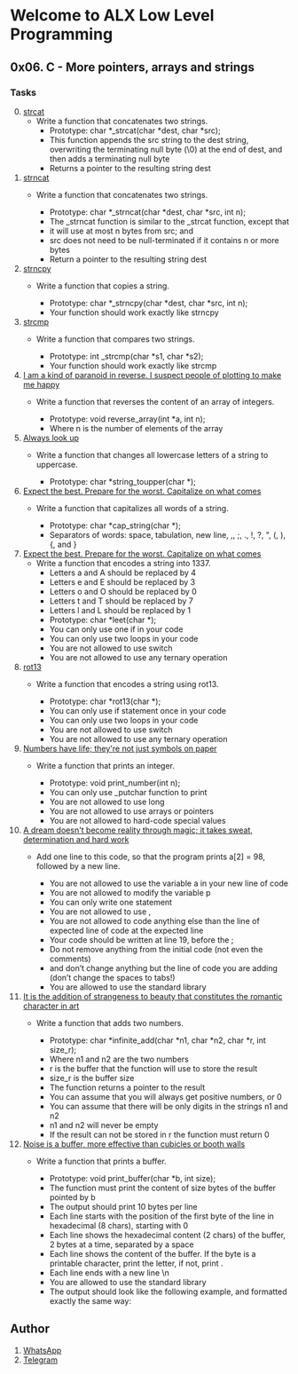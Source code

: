 # Welcome to ALX Low Level Programming
## 0x06. C - More pointers, arrays and strings
### Tasks
0. [strcat](https://github.com/gama1221/alx-low_level_programming/tree/main/0x06-pointers_arrays_strings/0-strcat.c)
	- Write a function that concatenates two strings.
        - Prototype: char *_strcat(char *dest, char *src);
        - This function appends the src string to the dest string, overwriting the terminating null byte (\0) at the end of dest, and then adds a terminating null byte
        - Returns a pointer to the resulting string dest
1. [strncat](https://github.com/gama1221/alx-low_level_programming/tree/main/0x06-pointers_arrays_strings/1-strncat.c)
    - Write a function that concatenates two strings.

        - Prototype: char *_strncat(char *dest, char *src, int n);
        - The _strncat function is similar to the _strcat function, except that
        - it will use at most n bytes from src; and
        - src does not need to be null-terminated if it contains n or more bytes
        - Return a pointer to the resulting string dest
2. [strncpy](https://github.com/gama1221/alx-low_level_programming/tree/main/0x06-pointers_arrays_strings/2-strncpy.c)
    - Write a function that copies a string.

        - Prototype: char *_strncpy(char *dest, char *src, int n);
        - Your function should work exactly like strncpy
3. [strcmp](https://github.com/gama1221/alx-low_level_programming/tree/main/0x06-pointers_arrays_strings/3-strcmp.c)
    - Write a function that compares two strings.

        - Prototype: int _strcmp(char *s1, char *s2);
        - Your function should work exactly like strcmp
4. [I am a kind of paranoid in reverse. I suspect people of plotting to make me happy](https://github.com/gama1221/alx-low_level_programming/tree/main/0x06-pointers_arrays_strings/4-rev_array.c)
    - Write a function that reverses the content of an array of integers.

        - Prototype: void reverse_array(int *a, int n);
        - Where n is the number of elements of the array
5. [Always look up](https://github.com/gama1221/alx-low_level_programming/tree/main/0x06-pointers_arrays_strings/5-string_toupper.c)
    - Write a function that changes all lowercase letters of a string to uppercase.

        - Prototype: char *string_toupper(char *);
6. [Expect the best. Prepare for the worst. Capitalize on what comes](https://github.com/gama1221/alx-low_level_programming/tree/main/0x06-pointers_arrays_strings/6-cap_string.c)
    - Write a function that capitalizes all words of a string.

        - Prototype: char *cap_string(char *);
        - Separators of words: space, tabulation, new line, ,, ;, ., !, ?, ", (, ), {, and }
7. [Expect the best. Prepare for the worst. Capitalize on what comes](https://github.com/gama1221/alx-low_level_programming/tree/main/0x06-pointers_arrays_strings/7-leet.c)
    - Write a function that encodes a string into 1337.
        - Letters a and A should be replaced by 4
        - Letters e and E should be replaced by 3
        - Letters o and O should be replaced by 0
        - Letters t and T should be replaced by 7
        - Letters l and L should be replaced by 1
        - Prototype: char *leet(char *);
        - You can only use one if in your code
        - You can only use two loops in your code
        - You are not allowed to use switch
        - You are not allowed to use any ternary operation
8. [ rot13](https://github.com/gama1221/alx-low_level_programming/tree/main/0x06-pointers_arrays_strings/100-rot13.c)
    - Write a function that encodes a string using rot13.

        - Prototype: char *rot13(char *);
        - You can only use if statement once in your code
        - You can only use two loops in your code
        - You are not allowed to use switch
        - You are not allowed to use any ternary operation
9. [ Numbers have life; they're not just symbols on paper](https://github.com/gama1221/alx-low_level_programming/tree/main/0x06-pointers_arrays_strings/101-print_number.c)
    - Write a function that prints an integer.

        - Prototype: void print_number(int n);
        - You can only use _putchar function to print
        - You are not allowed to use long
        - You are not allowed to use arrays or pointers
        - You are not allowed to hard-code special values
10. [A dream doesn't become reality through magic; it takes sweat, determination and hard work](https://github.com/gama1221/alx-low_level_programming/tree/main/0x06-pointers_arrays_strings/102-magic.c)      
    - Add one line to this code, so that the program prints a[2] = 98, followed by a new line.

        - You are not allowed to use the variable a in your new line of code
        - You are not allowed to modify the variable p
        - You can only write one statement
        - You are not allowed to use ,
        - You are not allowed to code anything else than the line of expected line of code at the expected line
        - Your code should be written at line 19, before the ;
        - Do not remove anything from the initial code (not even the comments)
        - and don’t change anything but the line of code you are adding (don’t change the spaces to tabs!)
        - You are allowed to use the standard library
11. [ It is the addition of strangeness to beauty that constitutes the romantic character in art](https://github.com/gama1221/alx-low_level_programming/tree/main/0x06-pointers_arrays_strings/103-infinite_add.c)  
    - Write a function that adds two numbers.

        - Prototype: char *infinite_add(char *n1, char *n2, char *r, int size_r);
        - Where n1 and n2 are the two numbers
        - r is the buffer that the function will use to store the result
        - size_r is the buffer size
        - The function returns a pointer to the result
        - You can assume that you will always get positive numbers, or 0
        - You can assume that there will be only digits in the strings n1 and n2
        - n1 and n2 will never be empty
        - If the result can not be stored in r the function must return 0
12. [Noise is a buffer, more effective than cubicles or booth walls](https://github.com/gama1221/alx-low_level_programming/tree/main/0x06-pointers_arrays_strings/104-print_buffer.c)      
    - Write a function that prints a buffer.

        - Prototype: void print_buffer(char *b, int size);
        - The function must print the content of size bytes of the buffer pointed by b
        - The output should print 10 bytes per line
        - Each line starts with the position of the first byte of the line in hexadecimal (8 chars), starting with 0
        - Each line shows the hexadecimal content (2 chars) of the buffer, 2 bytes at a time, separated by a space
        - Each line shows the content of the buffer. If the byte is a printable character, print the letter, if not, print .
        - Each line ends with a new line \n
        - You are allowed to use the standard library
        - The output should look like the following example, and formatted exactly the same way:

## Author
1. [WhatsApp](https://wa.me/+251991732949)
2. [Telegram](https://t.me/gama2112)